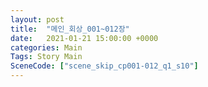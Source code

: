 ```yaml
---
layout: post
title:  "메인_회상_001~012장"
date:   2021-01-21 15:00:00 +0000
categories: Main
Tags: Story Main
SceneCode: ["scene_skip_cp001-012_q1_s10"]
---
```

